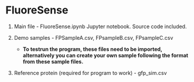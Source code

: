 # FluoreSense
1. Main file - FluoreSense.ipynb Jupyter notebook. Source code included.

2. Demo samples - FPSampleA.csv, FPsampleB.csv, FPsampleC.csv

    * **To testrun the program, these files need to be imported, alternatively you can create your own sample following the format from these sample files.** 

5. Reference protein (required for program to work) - gfp_sim.csv
